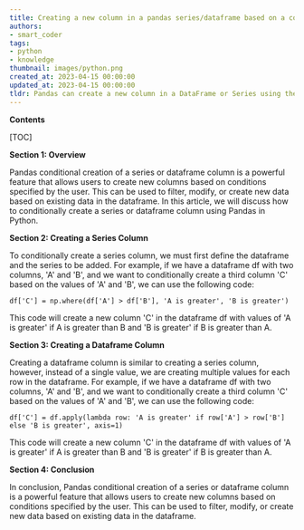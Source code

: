 ```yaml
---
title: Creating a new column in a pandas series/dataframe based on a conditional statement
authors:
- smart_coder
tags:
- python
- knowledge
thumbnail: images/python.png
created_at: 2023-04-15 00:00:00
updated_at: 2023-04-15 00:00:00
tldr: Pandas can create a new column in a DataFrame or Series using the assign() method, or by directly assigning to the new column using bracket notation.
---
```


**Contents**

[TOC]

**Section 1: Overview**

Pandas conditional creation of a series or dataframe column is a powerful feature that allows users to create new columns based on conditions specified by the user. This can be used to filter, modify, or create new data based on existing data in the dataframe. In this article, we will discuss how to conditionally create a series or dataframe column using Pandas in Python.

**Section 2: Creating a Series Column**

To conditionally create a series column, we must first define the dataframe and the series to be added. For example, if we have a dataframe df with two columns, 'A' and 'B', and we want to conditionally create a third column 'C' based on the values of 'A' and 'B', we can use the following code:

```
df['C'] = np.where(df['A'] > df['B'], 'A is greater', 'B is greater')
```

This code will create a new column 'C' in the dataframe df with values of 'A is greater' if A is greater than B and 'B is greater' if B is greater than A.

**Section 3: Creating a Dataframe Column**

Creating a dataframe column is similar to creating a series column, however, instead of a single value, we are creating multiple values for each row in the dataframe. For example, if we have a dataframe df with two columns, 'A' and 'B', and we want to conditionally create a third column 'C' based on the values of 'A' and 'B', we can use the following code:

```
df['C'] = df.apply(lambda row: 'A is greater' if row['A'] > row['B'] else 'B is greater', axis=1)
```

This code will create a new column 'C' in the dataframe df with values of 'A is greater' if A is greater than B and 'B is greater' if B is greater than A.

**Section 4: Conclusion**

In conclusion, Pandas conditional creation of a series or dataframe column is a powerful feature that allows users to create new columns based on conditions specified by the user. This can be used to filter, modify, or create new data based on existing data in the dataframe.
